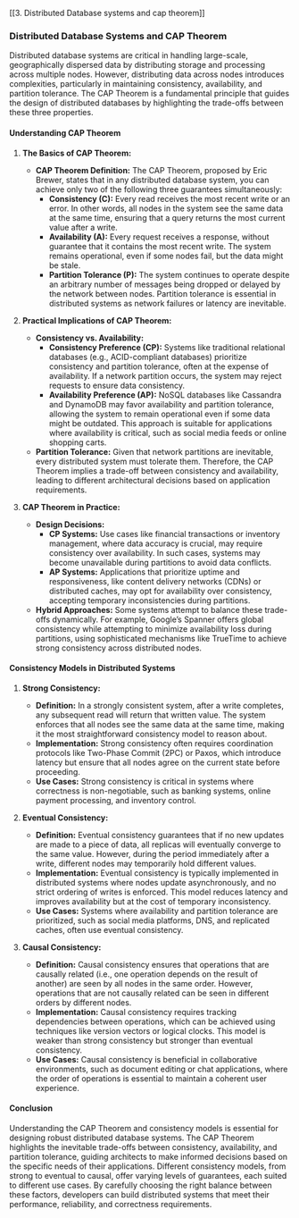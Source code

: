 [[3. Distributed Database systems and cap theorem]]
### **Distributed Database Systems and CAP Theorem**

Distributed database systems are critical in handling large-scale, geographically dispersed data by distributing storage and processing across multiple nodes. However, distributing data across nodes introduces complexities, particularly in maintaining consistency, availability, and partition tolerance. The CAP Theorem is a fundamental principle that guides the design of distributed databases by highlighting the trade-offs between these three properties.

#### **Understanding CAP Theorem**

1. **The Basics of CAP Theorem:**
   - **CAP Theorem Definition:** The CAP Theorem, proposed by Eric Brewer, states that in any distributed database system, you can achieve only two of the following three guarantees simultaneously:
     - **Consistency (C):** Every read receives the most recent write or an error. In other words, all nodes in the system see the same data at the same time, ensuring that a query returns the most current value after a write.
     - **Availability (A):** Every request receives a response, without guarantee that it contains the most recent write. The system remains operational, even if some nodes fail, but the data might be stale.
     - **Partition Tolerance (P):** The system continues to operate despite an arbitrary number of messages being dropped or delayed by the network between nodes. Partition tolerance is essential in distributed systems as network failures or latency are inevitable.

2. **Practical Implications of CAP Theorem:**
   - **Consistency vs. Availability:**
     - **Consistency Preference (CP):** Systems like traditional relational databases (e.g., ACID-compliant databases) prioritize consistency and partition tolerance, often at the expense of availability. If a network partition occurs, the system may reject requests to ensure data consistency.
     - **Availability Preference (AP):** NoSQL databases like Cassandra and DynamoDB may favor availability and partition tolerance, allowing the system to remain operational even if some data might be outdated. This approach is suitable for applications where availability is critical, such as social media feeds or online shopping carts.
   - **Partition Tolerance:** Given that network partitions are inevitable, every distributed system must tolerate them. Therefore, the CAP Theorem implies a trade-off between consistency and availability, leading to different architectural decisions based on application requirements.

3. **CAP Theorem in Practice:**
   - **Design Decisions:**
     - **CP Systems:** Use cases like financial transactions or inventory management, where data accuracy is crucial, may require consistency over availability. In such cases, systems may become unavailable during partitions to avoid data conflicts.
     - **AP Systems:** Applications that prioritize uptime and responsiveness, like content delivery networks (CDNs) or distributed caches, may opt for availability over consistency, accepting temporary inconsistencies during partitions.
   - **Hybrid Approaches:** Some systems attempt to balance these trade-offs dynamically. For example, Google’s Spanner offers global consistency while attempting to minimize availability loss during partitions, using sophisticated mechanisms like TrueTime to achieve strong consistency across distributed nodes.

#### **Consistency Models in Distributed Systems**

1. **Strong Consistency:**
   - **Definition:** In a strongly consistent system, after a write completes, any subsequent read will return that written value. The system enforces that all nodes see the same data at the same time, making it the most straightforward consistency model to reason about.
   - **Implementation:** Strong consistency often requires coordination protocols like Two-Phase Commit (2PC) or Paxos, which introduce latency but ensure that all nodes agree on the current state before proceeding.
   - **Use Cases:** Strong consistency is critical in systems where correctness is non-negotiable, such as banking systems, online payment processing, and inventory control.

2. **Eventual Consistency:**
   - **Definition:** Eventual consistency guarantees that if no new updates are made to a piece of data, all replicas will eventually converge to the same value. However, during the period immediately after a write, different nodes may temporarily hold different values.
   - **Implementation:** Eventual consistency is typically implemented in distributed systems where nodes update asynchronously, and no strict ordering of writes is enforced. This model reduces latency and improves availability but at the cost of temporary inconsistency.
   - **Use Cases:** Systems where availability and partition tolerance are prioritized, such as social media platforms, DNS, and replicated caches, often use eventual consistency.

3. **Causal Consistency:**
   - **Definition:** Causal consistency ensures that operations that are causally related (i.e., one operation depends on the result of another) are seen by all nodes in the same order. However, operations that are not causally related can be seen in different orders by different nodes.
   - **Implementation:** Causal consistency requires tracking dependencies between operations, which can be achieved using techniques like version vectors or logical clocks. This model is weaker than strong consistency but stronger than eventual consistency.
   - **Use Cases:** Causal consistency is beneficial in collaborative environments, such as document editing or chat applications, where the order of operations is essential to maintain a coherent user experience.

#### **Conclusion**

Understanding the CAP Theorem and consistency models is essential for designing robust distributed database systems. The CAP Theorem highlights the inevitable trade-offs between consistency, availability, and partition tolerance, guiding architects to make informed decisions based on the specific needs of their applications. Different consistency models, from strong to eventual to causal, offer varying levels of guarantees, each suited to different use cases. By carefully choosing the right balance between these factors, developers can build distributed systems that meet their performance, reliability, and correctness requirements.